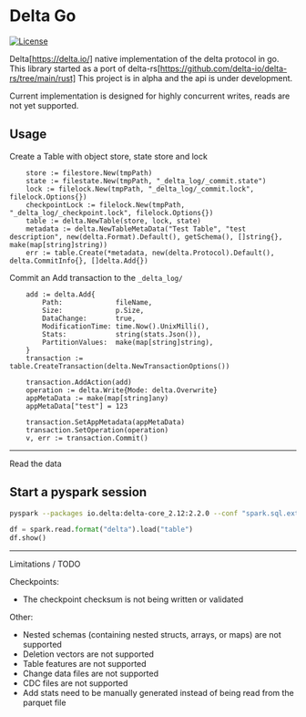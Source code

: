 # Delta Go

[![License](https://img.shields.io/badge/License-Apache_2.0-blue.svg)](https://opensource.org/licenses/Apache-2.0)

Delta[https://delta.io/] native implementation of the delta protocol in go.
This library started as a port of delta-rs[https://github.com/delta-io/delta-rs/tree/main/rust]
This project is in alpha and the api is under development.

Current implementation is designed for highly concurrent writes, reads are not yet supported.


Usage
---


Create a Table with object store, state store and lock
```golang
	store := filestore.New(tmpPath)
	state := filestate.New(tmpPath, "_delta_log/_commit.state")
	lock := filelock.New(tmpPath, "_delta_log/_commit.lock", filelock.Options{})
	checkpointLock := filelock.New(tmpPath, "_delta_log/_checkpoint.lock", filelock.Options{})
	table := delta.NewTable(store, lock, state)
	metadata := delta.NewTableMetaData("Test Table", "test description", new(delta.Format).Default(), getSchema(), []string{}, make(map[string]string))
	err := table.Create(*metadata, new(delta.Protocol).Default(), delta.CommitInfo{}, []delta.Add{})
```

Commit an Add transaction to the `_delta_log/`
```golang
	add := delta.Add{
		Path:             fileName,
		Size:             p.Size,
		DataChange:       true,
		ModificationTime: time.Now().UnixMilli(),
		Stats:            string(stats.Json()),
		PartitionValues:  make(map[string]string),
	}
	transaction := table.CreateTransaction(delta.NewTransactionOptions())

	transaction.AddAction(add)
	operation := delta.Write{Mode: delta.Overwrite}
	appMetaData := make(map[string]any)
	appMetaData["test"] = 123

	transaction.SetAppMetadata(appMetaData)
	transaction.SetOperation(operation)
	v, err := transaction.Commit()
```


--- 
Read the data
## Start a pyspark session
```sh
pyspark --packages io.delta:delta-core_2.12:2.2.0 --conf "spark.sql.extensions=io.delta.sql.DeltaSparkSessionExtension" --conf "spark.sql.catalog.spark_catalog=org.apache.spark.sql.delta.catalog.DeltaCatalog"
```

```python
df = spark.read.format("delta").load("table")
df.show()
```

---
Limitations / TODO

Checkpoints:
- The checkpoint checksum is not being written or validated

Other:
- Nested schemas (containing nested structs, arrays, or maps) are not supported
- Deletion vectors are not supported
- Table features are not supported
- Change data files are not supported
- CDC files are not supported
- Add stats need to be manually generated instead of being read from the parquet file
